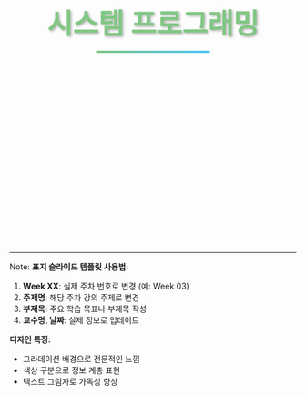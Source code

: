 <!-- .slide: data-background-gradient="linear-gradient(45deg, #2d3748, #4a5568)" -->
<div style="text-align: center; color: white; padding: 3rem 2rem;">
    <div style="margin-bottom: 2rem;">
        <h1 style="font-size: 3.5em; margin-bottom: 0.5rem; color: #81c784; text-shadow: 2px 2px 4px rgba(0,0,0,0.3);">시스템 프로그래밍</h1>
        <div style="width: 200px; height: 4px; background: linear-gradient(90deg, #81c784, #4fc3f7); margin: 1rem auto;"></div>
    </div>

    <div style="margin-bottom: 3rem;">
        <h2 style="font-size: 2.2em; margin-bottom: 1rem; color: #e2e8f0; font-weight: 300;">Week XX: 주제명</h2>
        <p style="font-size: 1.2em; color: #cbd5e0; font-style: italic;">부제목 또는 주요 학습 목표</p>
    </div>

    <div style="border-top: 2px solid rgba(255,255,255,0.3); padding-top: 2rem; margin-top: 3rem;">
        <p style="font-size: 1.1em; color: #a0aec0; margin-bottom: 0.5rem;"><strong>담당교수:</strong> 교수명</p>
        <p style="font-size: 1.1em; color: #a0aec0; margin-bottom: 0.5rem;"><strong>학과:</strong> 컴퓨터공학과</p>
        <p style="font-size: 1.1em; color: #a0aec0;"><strong>날짜:</strong> 2024년 X월 X일</p>
    </div>
</div>

---

Note:
**표지 슬라이드 템플릿 사용법:**

1. **Week XX**: 실제 주차 번호로 변경 (예: Week 03)
2. **주제명**: 해당 주차 강의 주제로 변경
3. **부제목**: 주요 학습 목표나 부제목 작성
4. **교수명, 날짜**: 실제 정보로 업데이트

**디자인 특징:**
- 그라데이션 배경으로 전문적인 느낌
- 색상 구분으로 정보 계층 표현
- 텍스트 그림자로 가독성 향상